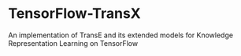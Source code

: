 # TensorFlow-TransX
An implementation of TransE and its extended models for Knowledge Representation Learning on TensorFlow
